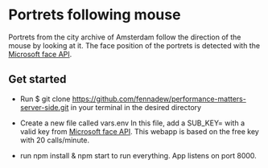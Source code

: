# Portrets following mouse

Portrets from the city archive of Amsterdam follow the direction of the mouse by looking at it. The face position of the portrets is detected with the [Microsoft face API](https://azure.microsoft.com/en-us/services/cognitive-services/face/).

## Get started

* Run $ git clone https://github.com/fennadew/performance-matters-server-side.git in your terminal in the desired directory

* Create a new file called vars.env
In this file, add a SUB_KEY= with a valid key from [Microsoft face API](https://azure.microsoft.com/en-us/services/cognitive-services/face/).
This webapp is based on the free key with 20 calls/minute. 

* run npm install & npm start to run everything.
App listens on port 8000.
